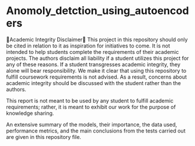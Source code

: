 # Anomoly_detction_using_autoencoders
🚨Academic Integrity Disclaimer🚨
This project in this repository should only be cited in relation to it as inspiration for initiatives to come. It is not intended to help students complete the requirements of their academic projects. The authors disclaim all liability if a student utilizes this project for any of these reasons. If a student transgresses academic integrity, they alone will bear responsibility. We make it clear that using this repository to fulfill coursework requirements is not advised. As a result, concerns about academic integrity should be discussed with the student rather than the authors.

This report is not meant to be used by any student to fulfill academic requirements; rather, it is meant to exhibit our work for the purpose of knowledge sharing.

An extensive summary of the models, their importance, the data used, performance metrics, and the main conclusions from the tests carried out are given in this repository file.
